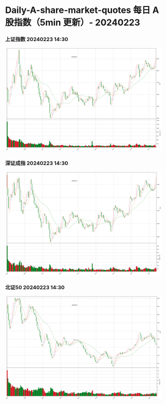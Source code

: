 
# Daily-A-share-market-quotes 每日 A 股指数（5min 更新）- 20240223

### 上证指数 20240223 14:30
![](./fig/2024/2/20240223-sh000001.png)

### 深证成指 20240223 14:30
![](./fig/2024/2/20240223-sz399001.png)

### 北证50 20240223 14:30
![](./fig/2024/2/20240223-bj899050.png)
